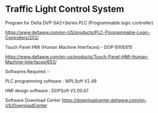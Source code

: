 # Traffic Light Control System

Program for Delta DVP-SA2+Series PLC (Programmable logic controller)

https://www.deltaww.com/en-US/products/PLC-Programmable-Logic-Controllers/252/

Touch Panel HMI (Human Machine Interfaces) - DOP-B10E615

https://www.deltaww.com/en-us/products/Touch-Panel-HMI-Human-Machine-Interfaces/653/

Softwares Required :-

PLC programming software : WPLSoft V2.49

HMI design software : DOPSoft V2.00.07

Software Download Center
https://downloadcenter.deltaww.com/en-US/DownloadCenter
